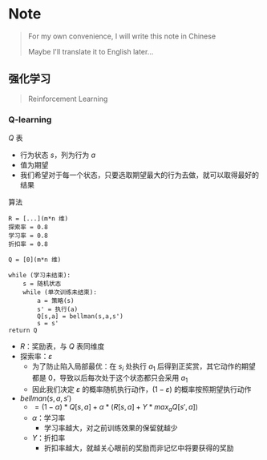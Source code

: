 # Note

> For my own convenience, I will write this note in Chinese
>
> Maybe I'll translate it to English later...

## 强化学习

> Reinforcement Learning

### Q-learning

$Q$ 表

- 行为状态 $s$，列为行为 $a$
- 值为期望
- 我们希望对于每一个状态，只要选取期望最大的行为去做，就可以取得最好的结果

算法

```
R = [...](m*n 维)
探索率 = 0.8
学习率 = 0.8
折扣率 = 0.8

Q = [0](m*n 维)

while (学习未结束):
	s = 随机状态
	while (单次训练未结束):
		a = 策略(s)
		s' = 执行(a)
		Q[s,a] = bellman(s,a,s')
		s = s'
return Q
```

- $R$：奖励表，与 $Q$ 表同维度
- 探索率：$\varepsilon$
  - 为了防止陷入局部最优：在 $s_i$ 处执行 $a_1$ 后得到正奖赏，其它动作的期望都是 0，导致以后每次处于这个状态都只会采用 $a_1$
  - 因此我们决定 $\varepsilon$ 的概率随机执行动作，$(1-\varepsilon)$ 的概率按照期望执行动作
- $bellman(s,a,s')$
  - $=(1-\alpha)*Q[s,a]+\alpha*(R[s,a]+\Upsilon*max_a Q[s',a])$
  - $\alpha$：学习率
    - 学习率越大，对之前训练效果的保留就越少
  - $\Upsilon$：折扣率
    - 折扣率越大，就越关心眼前的奖励而非记忆中将要获得的奖励

